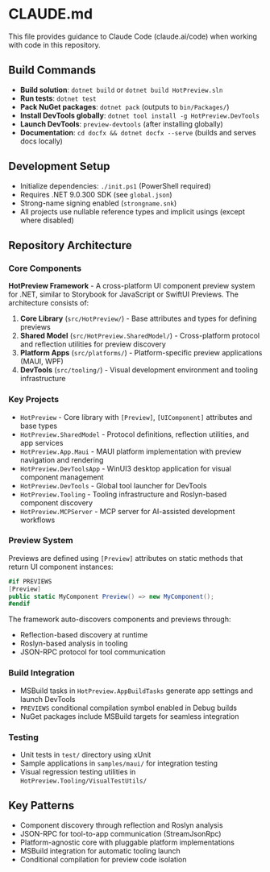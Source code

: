 # CLAUDE.md

This file provides guidance to Claude Code (claude.ai/code) when working with code in this repository.

## Build Commands

- **Build solution**: `dotnet build` or `dotnet build HotPreview.sln`
- **Run tests**: `dotnet test`
- **Pack NuGet packages**: `dotnet pack` (outputs to `bin/Packages/`)
- **Install DevTools globally**: `dotnet tool install -g HotPreview.DevTools`
- **Launch DevTools**: `preview-devtools` (after installing globally)
- **Documentation**: `cd docfx && dotnet docfx --serve` (builds and serves docs locally)

## Development Setup

- Initialize dependencies: `./init.ps1` (PowerShell required)
- Requires .NET 9.0.300 SDK (see `global.json`)
- Strong-name signing enabled (`strongname.snk`)
- All projects use nullable reference types and implicit usings (except where disabled)

## Repository Architecture

### Core Components

**HotPreview Framework** - A cross-platform UI component preview system for .NET, similar to Storybook for JavaScript or SwiftUI Previews. The architecture consists of:

1. **Core Library** (`src/HotPreview/`) - Base attributes and types for defining previews
2. **Shared Model** (`src/HotPreview.SharedModel/`) - Cross-platform protocol and reflection utilities for preview discovery
3. **Platform Apps** (`src/platforms/`) - Platform-specific preview applications (MAUI, WPF)
4. **DevTools** (`src/tooling/`) - Visual development environment and tooling infrastructure

### Key Projects

- `HotPreview` - Core library with `[Preview]`, `[UIComponent]` attributes and base types
- `HotPreview.SharedModel` - Protocol definitions, reflection utilities, and app services
- `HotPreview.App.Maui` - MAUI platform implementation with preview navigation and rendering
- `HotPreview.DevToolsApp` - WinUI3 desktop application for visual component management
- `HotPreview.DevTools` - Global tool launcher for DevTools
- `HotPreview.Tooling` - Tooling infrastructure and Roslyn-based component discovery
- `HotPreview.MCPServer` - MCP server for AI-assisted development workflows

### Preview System

Previews are defined using `[Preview]` attributes on static methods that return UI component instances:

```csharp
#if PREVIEWS
[Preview]
public static MyComponent Preview() => new MyComponent();
#endif
```

The framework auto-discovers components and previews through:
- Reflection-based discovery at runtime
- Roslyn-based analysis in tooling
- JSON-RPC protocol for tool communication

### Build Integration

- MSBuild tasks in `HotPreview.AppBuildTasks` generate app settings and launch DevTools
- `PREVIEWS` conditional compilation symbol enabled in Debug builds
- NuGet packages include MSBuild targets for seamless integration

### Testing

- Unit tests in `test/` directory using xUnit
- Sample applications in `samples/maui/` for integration testing
- Visual regression testing utilities in `HotPreview.Tooling/VisualTestUtils/`

## Key Patterns

- Component discovery through reflection and Roslyn analysis
- JSON-RPC for tool-to-app communication (StreamJsonRpc)
- Platform-agnostic core with pluggable platform implementations
- MSBuild integration for automatic tooling launch
- Conditional compilation for preview code isolation